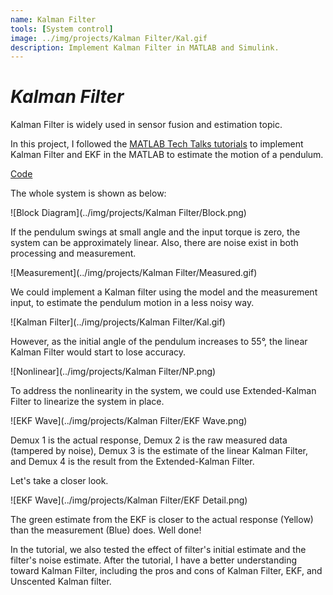 ```yaml
---
name: Kalman Filter
tools: [System control]
image: ../img/projects/Kalman Filter/Kal.gif
description: Implement Kalman Filter in MATLAB and Simulink.
---
```

# _Kalman Filter_

Kalman Filter is widely used in sensor fusion and estimation topic.

In this project, I followed the [MATLAB Tech Talks tutorials](https://youtube.com/playlist?list=PLn8PRpmsu08pzi6EMiYnR-076Mh-q3tWr) to implement Kalman Filter and EKF in the MATLAB to estimate the motion of a pendulum.

[Code](https://liver121888.github.io/MathWorks-learning/Kalman_Filter_Virtual_Lab.html)

The whole system is shown as below:

![Block Diagram](../img/projects/Kalman Filter/Block.png)

If the pendulum swings at small angle and the input torque is zero, the system can be approximately linear. Also, there are noise exist in both processing and measurement.

![Measurement](../img/projects/Kalman Filter/Measured.gif)

We could implement a Kalman filter using the model and the measurement input, to estimate the pendulum motion in a less noisy way.

![Kalman Filter](../img/projects/Kalman Filter/Kal.gif)

However, as the initial angle of the pendulum increases to 55°, the linear Kalman Filter would start to lose accuracy.

![Nonlinear](../img/projects/Kalman Filter/NP.png)

To address the nonlinearity in the system, we could use Extended-Kalman Filter to linearize the system in place.

![EKF Wave](../img/projects/Kalman Filter/EKF Wave.png)

Demux 1 is the actual response, Demux 2 is the raw measured data (tampered by noise), Demux 3 is the estimate of the linear Kalman Filter, and Demux 4 is the result from the Extended-Kalman Filter.

Let's take a closer look.

![EKF Wave](../img/projects/Kalman Filter/EKF Detail.png)

The green estimate from the EKF is closer to the actual response (Yellow) than the measurement (Blue) does. Well done!

In the tutorial, we also tested the effect of filter's initial estimate and the filter's noise estimate. After the tutorial, I have a better understanding toward Kalman Filter, including the pros and cons of Kalman Filter, EKF, and Unscented Kalman filter.
